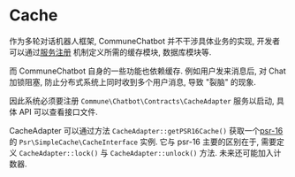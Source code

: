 # Cache

作为多轮对话机器人框架, CommuneChatbot 并不干涉具体业务的实现, 开发者可以通过[服务注册](/zh-cn/engineer/di.md) 机制定义所需的缓存模块, 数据库模块等.

而 CommuneChatbot 自身的一些功能也依赖缓存. 例如用户发来消息后, 对 Chat 加锁阻塞, 防止分布式系统上同时收到多个用户消息, 导致 "裂脑" 的现象.

因此系统必须要注册 ```Commune\Chatbot\Contracts\CacheAdapter``` 服务以启动, 具体 API 可以查看接口文件.

CacheAdapter 可以通过方法 ```CacheAdapter::getPSR16Cache()``` 获取一个[psr-16](https://www.php-fig.org/psr/psr-16/) 的 ```Psr\SimpleCache\CacheInterface``` 实例.
它与 psr-16 主要的区别在于, 需要定义 ```CacheAdapter::lock()```  与 ```CacheAdapter::unlock()``` 方法. 未来还可能加入计数器.




